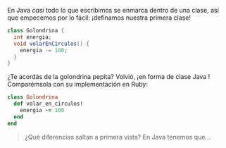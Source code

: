 
En Java _casi_ todo lo que escribimos se enmarca dentro de una clase, así que empecemos por lo fácil: ¡definamos nuestra primera clase!

```java
class Golondrina {
  int energia;
  void volarEnCirculos() {
    energia -= 100;
  }
}
```

¿Te acordás de la golondrina pepita? Volvió, ¡en forma de clase Java ! Comparémsola con su implementación en Ruby: 

```ruby
class Golondrina
  def volar_en_circulos!
    energia -= 100
  end
end
```

> ¿Qué diferencias saltan a primera vista? 
> En Java tenemos que...

